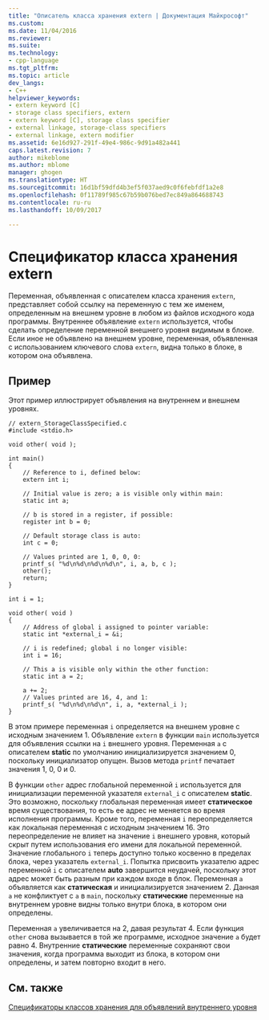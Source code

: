 ```yaml
---
title: "Описатель класса хранения extern | Документация Майкрософт"
ms.custom: 
ms.date: 11/04/2016
ms.reviewer: 
ms.suite: 
ms.technology:
- cpp-language
ms.tgt_pltfrm: 
ms.topic: article
dev_langs:
- C++
helpviewer_keywords:
- extern keyword [C]
- storage class specifiers, extern
- extern keyword [C], storage class specifier
- external linkage, storage-class specifiers
- external linkage, extern modifier
ms.assetid: 6e16d927-291f-49e4-986c-9d91a482a441
caps.latest.revision: 7
author: mikeblome
ms.author: mblome
manager: ghogen
ms.translationtype: HT
ms.sourcegitcommit: 16d1bf59dfd4b3ef5f037aed9c0f6febfdf1a2e8
ms.openlocfilehash: 0f11789f985c67b59b076bed7ec849a864688743
ms.contentlocale: ru-ru
ms.lasthandoff: 10/09/2017

---
```

# <a name="extern-storage-class-specifier"></a>Спецификатор класса хранения extern
Переменная, объявленная с описателем класса хранения `extern`, представляет собой ссылку на переменную с тем же именем, определенным на внешнем уровне в любом из файлов исходного кода программы. Внутреннее объявление `extern` используется, чтобы сделать определение переменной внешнего уровня видимым в блоке. Если иное не объявлено на внешнем уровне, переменная, объявленная с использованием ключевого слова `extern`, видна только в блоке, в котором она объявлена.  
  
## <a name="example"></a>Пример  
 Этот пример иллюстрирует объявления на внутреннем и внешнем уровнях.  
  
```  
// extern_StorageClassSpecified.c  
#include <stdio.h>  
  
void other( void );  
  
int main()  
{  
    // Reference to i, defined below:   
    extern int i;  
  
    // Initial value is zero; a is visible only within main:   
    static int a;  
  
    // b is stored in a register, if possible:   
    register int b = 0;  
  
    // Default storage class is auto:   
    int c = 0;  
  
    // Values printed are 1, 0, 0, 0:   
    printf_s( "%d\n%d\n%d\n%d\n", i, a, b, c );  
    other();  
    return;  
}  
  
int i = 1;  
  
void other( void )  
{  
    // Address of global i assigned to pointer variable:  
    static int *external_i = &i;  
  
    // i is redefined; global i no longer visible:   
    int i = 16;  
  
    // This a is visible only within the other function:   
    static int a = 2;  
  
    a += 2;  
    // Values printed are 16, 4, and 1:  
    printf_s( "%d\n%d\n%d\n", i, a, *external_i );  
}  
```  
  
 В этом примере переменная `i` определяется на внешнем уровне с исходным значением 1. Объявление `extern` в функции `main` используется для объявления ссылки на `i` внешнего уровня. Переменная `a` с описателем **static** по умолчанию инициализируется значением 0, поскольку инициализатор опущен. Вызов метода `printf` печатает значения 1, 0, 0 и 0.  
  
 В функции `other` адрес глобальной переменной `i` используется для инициализации переменной указателя `external_i` с описателем **static**. Это возможно, поскольку глобальная переменная имеет **статическое** время существования, то есть ее адрес не меняется во время исполнения программы. Кроме того, переменная `i` переопределяется как локальная переменная с исходным значением 16. Это переопределение не влияет на значение `i` внешнего уровня, который скрыт путем использования его имени для локальной переменной. Значение глобального `i` теперь доступно только косвенно в пределах блока, через указатель `external_i`. Попытка присвоить указателю адрес переменной `i` с описателем **auto** завершится неудачей, поскольку этот адрес может быть разным при каждом входе в блок. Переменная `a` объявляется как **статическая** и инициализируется значением 2. Данная `a` не конфликтует с `a` в `main`, поскольку **статические** переменные на внутреннем уровне видны только внутри блока, в котором они определены.  
  
 Переменная `a` увеличивается на 2, давая результат 4. Если функция `other` снова вызывается в той же программе, исходное значение `a` будет равно 4. Внутренние **статические** переменные сохраняют свои значения, когда программа выходит из блока, в котором они определены, и затем повторно входит в него.  
  
## <a name="see-also"></a>См. также  
 [Спецификаторы классов хранения для объявлений внутреннего уровня](../c-language/storage-class-specifiers-for-internal-level-declarations.md)
